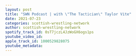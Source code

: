 ```yaml
---
layout: post
title: "SWN Podcast | with \"The Tactician\" Taylor Vite"
date: 2021-07-23
categories: scottish-wrestling-network
author: scottish-wrestling-network
spotify_track_id: 0sT7jczL4JzWoGX6ogs1ps
youtube_video_id: 
apple_track_id: 1000529828075
youtube_metadata: 
---
```

